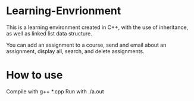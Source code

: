 # Learning-Envrionment

This is a learning environment created in C++, with the use of inheritance, as well as linked list data structure. 

You can add an assignment to a course, send and email about an assignment, display all, search, and delete assignments.

# How to use

Compile with g++ *.cpp
Run with ./a.out
